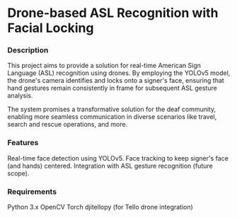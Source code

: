 # Drone-based ASL Recognition with Facial Locking
### Description
This project aims to provide a solution for real-time American Sign Language (ASL) recognition using drones. By employing the YOLOv5 model, the drone's camera identifies and locks onto a signer's face, ensuring that hand gestures remain consistently in frame for subsequent ASL gesture analysis.

The system promises a transformative solution for the deaf community, enabling more seamless communication in diverse scenarios like travel, search and rescue operations, and more.

### Features
Real-time face detection using YOLOv5.
Face tracking to keep signer's face (and hands) centered.
Integration with ASL gesture recognition (future scope).

### Requirements
Python 3.x
OpenCV
Torch
djitellopy (for Tello drone integration)

